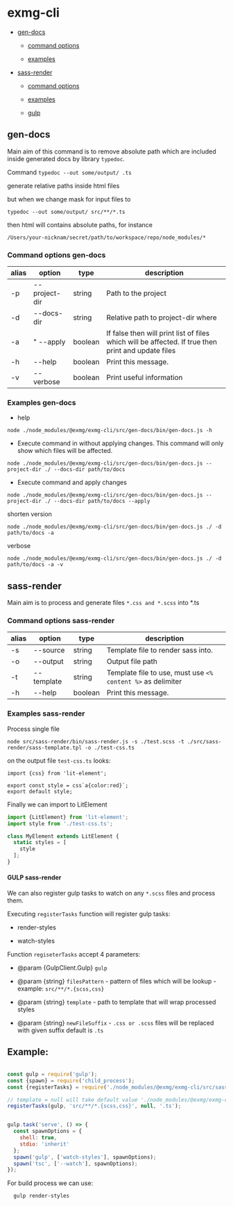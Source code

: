 # exmg-cli

* [gen-docs](#gen-docs)

  - [command options](#command-options-gen-docs)

  - [examples](#examples-gen-docs)

* [sass-render](#sass-render)

  - [command options](#command-options-sass-render)

  - [examples](#examples-sass-render)

  - [gulp](#gulp-sass-render)

## gen-docs
Main aim of this command is to remove absolute path which are included inside generated docs by library `typedoc`.

Command
`typedoc --out some/output/ .ts`

generate relative paths inside html files 

but when we change mask for input files to

`typedoc --out some/output/ src/**/*.ts`

then html will contains absolute paths, for instance

`/Users/your-nicknam/secret/path/to/workspace/repo/node_modules/*`

### Command options gen-docs
 
alias | option | type | description
------| ------ | ---- | ----------
  -p | --project-dir | string |   Path to the project
  -d | --docs-dir | string | Relative path to project-dir where
  -a |" --apply | boolean | If false then will print list of files which will be affected. If true then print and update files
  -h | --help | boolean | Print this message.
  -v | --verbose | boolean | Print useful information

### Examples gen-docs

* help

`node ./node_modules/@exmg/exmg-cli/src/gen-docs/bin/gen-docs.js -h`

* Execute command in without applying changes. This command will only show which
files will be affected.

`node ./node_modules/@exmg/exmg-cli/src/gen-docs/bin/gen-docs.js --project-dir ./ --docs-dir path/to/docs`

* Execute command and apply changes

`node ./node_modules/@exmg/exmg-cli/src/gen-docs/bin/gen-docs.js --project-dir ./ --docs-dir path/to/docs --apply`

shorten version

`node ./node_modules/@exmg/exmg-cli/src/gen-docs/bin/gen-docs.js ./ -d path/to/docs -a`

verbose

`node ./node_modules/@exmg/exmg-cli/src/gen-docs/bin/gen-docs.js ./ -d path/to/docs -a -v`


##
## sass-render


Main aim is to process and generate files `*.css and *.scss` into *.ts 

### Command options sass-render

alias | option | type | description
------| ------ | ---- | ----------
  -s | --source | string | Template file to render sass into.
  -o | --output | string | Output file path
  -t | --template | string | Template file to use, must use `<% content %>` as delimiter 
  -h | --help | boolean | Print this message.

### Examples sass-render

Process single file

`node src/sass-render/bin/sass-render.js -s ./test.scss -t ./src/sass-render/sass-template.tpl -o ./test-css.ts`

on the output file `test-css.ts` looks:

```text
import {css} from 'lit-element';

export const style = css`a{color:red}`;
export default style;
```

Finally we can import to LitElement

```typescript
import {LitElement} from 'lit-element';
import style from './test-css.ts';

class MyElement extends LitElement {
  static styles = [
    style
  ];
}
```

#### GULP sass-render
We can also register gulp tasks to watch on any `*.scss` files and process them.

Executing `registerTasks` function will register gulp tasks:

* render-styles

* watch-styles

Function `regiseterTasks` accept 4 parameters:

 * @param {GulpClient.Gulp} `gulp`
 
 * @param {string} `filesPattern` - pattern of files which will be lookup - example: `src/**/*.{scss,css}`
 
 * @param {string} `template` - path to template that will wrap processed styles
 
 * @param {string} `newFileSuffix` - `.css or .scss` files will be replaced with given suffix default is `.ts`

Example:
---

```javascript

const gulp = require('gulp');
const {spawn} = require('child_process');
const {registerTasks} = require('./node_modules/@exmg/exmg-cli/src/sass-render/gulp');

// template = null will take default value './node_modules/@exmg/exmg-cli/src/sass-render/sass-template.tpl'
registerTasks(gulp, 'src/**/*.{scss,css}', null, '.ts');


gulp.task('serve', () => {
  const spawnOptions = {
    shell: true,
    stdio: 'inherit'
  };
  spawn('gulp', ['watch-styles'], spawnOptions);
  spawn('tsc', ['--watch'], spawnOptions);
});
```

For build process we can use:

```bash
  gulp render-styles
```
